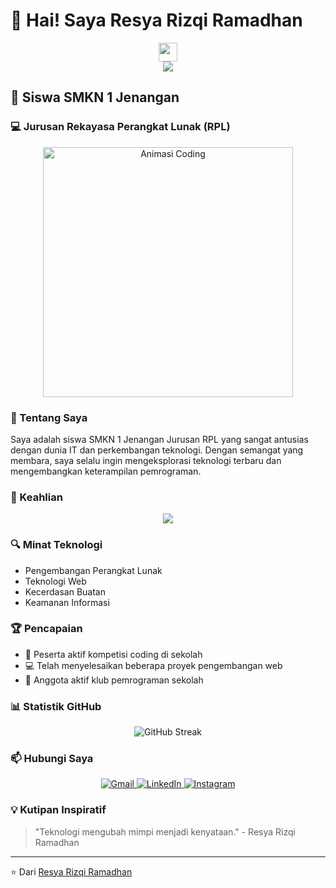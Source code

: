 # 👋 Hai! Saya Resya Rizqi Ramadhan

<!-- Animasi Tangan Melambai -->
<div align="center">
  <img src="https://media.giphy.com/media/hvRJCLFzcasrR4ia7z/giphy.gif" width="30px"/>
</div>

<!-- Animasi Ketikan -->
<div align="center">
  <img src="https://readme-typing-svg.herokuapp.com?color=36BCF7FF&center=true&vCenter=true&lines=Siswa+SMKN+1+Jenangan;Peminat+Teknologi+Informasi;Calon+Developer+Masa+Depan" />
</div>

## 🏫 Siswa SMKN 1 Jenangan
### 💻 Jurusan Rekayasa Perangkat Lunak (RPL)

<!-- Animasi Coding -->
<div align="center">
  <img src="https://media.giphy.com/media/qgQUggAC3Pfv687qPC/giphy.gif" width="400" alt="Animasi Coding"/>
</div>

### 🚀 Tentang Saya
Saya adalah siswa SMKN 1 Jenangan Jurusan RPL yang sangat antusias dengan dunia IT dan perkembangan teknologi. Dengan semangat yang membara, saya selalu ingin mengeksplorasi teknologi terbaru dan mengembangkan keterampilan pemrograman.

### 🌟 Keahlian
<!-- Ikon Keahlian -->
<div align="center">
  <img src="https://skillicons.dev/icons?i=python,java,javascript,html,css,react,nodejs,git,vscode" />
</div>

### 🔍 Minat Teknologi
- Pengembangan Perangkat Lunak
- Teknologi Web
- Kecerdasan Buatan
- Keamanan Informasi

### 🏆 Pencapaian
- 🌈 Peserta aktif kompetisi coding di sekolah
- 💻 Telah menyelesaikan beberapa proyek pengembangan web
- 🤝 Anggota aktif klub pemrograman sekolah

### 📊 Statistik GitHub
<div align="center">
  <img src="https://github-readme-streak-stats.herokuapp.com/?user=yourusername&theme=dark" alt="GitHub Streak" />
</div>

### 📫 Hubungi Saya
<div align="center">
  <a href="mailto:resyarizqi@example.com">
    <img src="https://img.shields.io/badge/Gmail-D14836?style=for-the-badge&logo=gmail&logoColor=white" alt="Gmail"/>
  </a>
  <a href="https://www.linkedin.com/in/yourprofile">
    <img src="https://img.shields.io/badge/LinkedIn-0077B5?style=for-the-badge&logo=linkedin&logoColor=white" alt="LinkedIn"/>
  </a>
  <a href="https://www.instagram.com/your_username">
    <img src="https://img.shields.io/badge/Instagram-E4405F?style=for-the-badge&logo=instagram&logoColor=white" alt="Instagram"/>
  </a>
</div>

### 💡 Kutipan Inspiratif
> "Teknologi mengubah mimpi menjadi kenyataan." - Resya Rizqi Ramadhan

---

⭐️ Dari [Resya Rizqi Ramadhan](https://github.com/yourusername)
